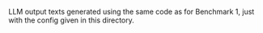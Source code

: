 LLM output texts generated using the same code as for Benchmark 1, just with the config given in this directory.